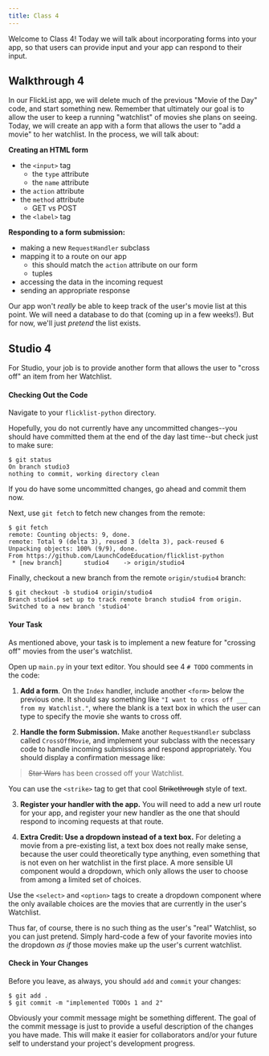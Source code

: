 ```yaml
---
title: Class 4
---
```


Welcome to Class 4! Today we will talk about incorporating forms into your app, so that users can provide input and your app can respond to their input.

## Walkthrough 4

In our FlickList app, we will delete much of the previous "Movie of the Day" code, and start something new. Remember that ultimately our goal is to allow the user to keep a running "watchlist" of movies she plans on seeing. Today, we will create an app with a form that allows the user to "add a movie" to her watchlist. In the process, we will talk about:

**Creating an HTML form**
  - the `<input>` tag
    - the `type` attribute
    - the `name` attribute
  - the `action` attribute
  - the `method` attribute
    - GET vs POST
  - the `<label>` tag

**Responding to a form submission:**
  - making a new `RequestHandler` subclass
  - mapping it to a route on our app
    - this should match the `action` attribute on our form
    - tuples
  - accessing the data in the incoming request
  - sending an appropriate response

Our app won't *really* be able to keep track of the user's movie list at this point. We will need a database to do that (coming up in a few weeks!). But for now, we'll just *pretend* the list exists.

## Studio 4

For Studio, your job is to provide another form that allows the user to "cross off" an item from her  Watchlist.

#### Checking Out the Code

Navigate to your `flicklist-python` directory.

Hopefully, you do not currently have any uncommitted changes--you should have committed them at the end of the day last time--but check just to make sure:

```
$ git status
On branch studio3
nothing to commit, working directory clean
```

If you do have some uncommitted changes, go ahead and commit them now.

Next, use `git fetch` to fetch new changes from the remote:

```
$ git fetch
remote: Counting objects: 9, done.
remote: Total 9 (delta 3), reused 3 (delta 3), pack-reused 6
Unpacking objects: 100% (9/9), done.
From https://github.com/LaunchCodeEducation/flicklist-python
 * [new branch]      studio4    -> origin/studio4
```

Finally, checkout a new branch from the remote `origin/studio4` branch:

```
$ git checkout -b studio4 origin/studio4
Branch studio4 set up to track remote branch studio4 from origin.
Switched to a new branch 'studio4'
```

#### Your Task

As mentioned above, your task is to implement a new feature for "crossing off" movies from the user's watchlist.

Open up `main.py` in your text editor. You should see 4 `# TODO` comments in the code:

1. **Add a form**. On the `Index` handler, include another `<form>` below the previous one. It should say something like `"I want to cross off ___ from my Watchlist."`, where the blank is a text box in which the user can type to specify the movie she wants to cross off.

2. **Handle the form Submission.** Make another `RequestHandler` subclass called `CrossOffMovie`, and implement your subclass with the necessary code to handle incoming submissions and respond appropriately. You should display a confirmation message like:

  > <strike>Star Wars</strike> has been crossed off your Watchlist.

  You can use the `<strike>` tag to get that cool <strike>Strikethrough</strike> style of text.

3. **Register your handler with the app.** You will need to add a new url route for your app, and register your new handler as the one that should respond to incoming requests at that route.

4. **Extra Credit: Use a dropdown instead of a text box.** For deleting a movie from a pre-existing list, a text box does not really make sense, because the user could theoretically type anything, even something that is not even on her watchlist in the first place. A more sensible UI component would a dropdown, which only allows the user to choose from among a limited set of choices.

  Use the `<select>` and `<option>` tags to create a dropdown component where the only available choices are the movies that are currently in the user's Watchlist.

  Thus far, of course, there is no such thing as the user's "real" Watchlist, so you can just pretend. Simply hard-code a few of your favorite movies into the dropdown *as if* those movies make up the user's current watchlist.

#### Check in Your Changes

Before you leave, as always, you should `add` and `commit` your changes:

```
$ git add .
$ git commit -m "implemented TODOs 1 and 2"
```

Obviously your commit message might be something different. The goal of the commit message is just to provide a useful description of the changes you have made. This will make it easier for collaborators and/or your future self to understand your project's development progress.
